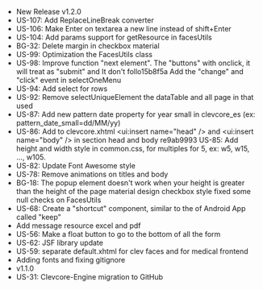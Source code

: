 - New Release v1.2.0
- US-107: Add ReplaceLineBreak converter
- US-106: Make Enter on textarea a new line instead of shift+Enter
- US-104: Add params support for getResource in facesUtils
- BG-32: Delete margin in checkbox material
- US-99: Optimization the FacesUtils class
- US-98: Improve function "next element". The "buttons" with onclick, it will treat as "submit" and It don't follo15b8f5a Add the "change" and "click" event in selectOneMenu
- US-94: Add select for rows
- US-92: Remove selectUniqueElement the dataTable and all page in that used
- US-87: Add new pattern date property for year small in clevcore_es (ex: pattern_date_small=dd/MM/yy)
- US-86: Add to clevcore.xhtml <ui:insert name="head" /> and <ui:insert name="body" /> in section head and body re9ab9993 US-85: Add height and width style in common.css, for multiples for 5, ex: w5, w15, ..., w105.
- US-82: Update Font Awesome style
- US-78: Remove animations on titles and body
- BG-18: The popup element doesn't work when your height is greater than the height of the page
material design checkbox style
fixed some null checks on FacesUtils
- US-68: Create a "shortcut" component, similar to the of Android App called "keep"
- Add message resource excel and pdf
- US-56: Make a float button to go to the bottom of all the form
- US-62: JSF library update
- US-59: separate default.xhtml for clev faces and for medical frontend
- Adding fonts and fixing gitignore
- v1.1.0
- US-31: Clevcore-Engine migration to GitHub
